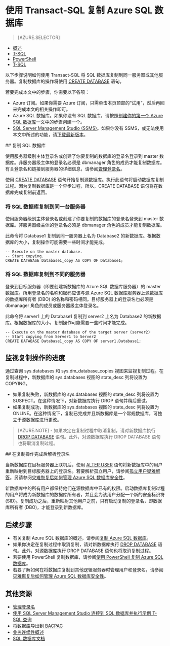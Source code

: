 <properties 
    pageTitle="使用 Transact-SQL 复制 Azure SQL 数据库 | Azure" 
    description="使用 Transact-SQL 创建 Azure SQL 数据库的副本" 
	services="sql-database"
	documentationCenter=""
	authors="stevestein"
	manager="jhubbard"
	editor=""/>  


<tags
	ms.service="sql-database"
	ms.devlang="NA"
	ms.date="09/19/2016"
	wacn.date="11/16/2016"
	ms.author="sstein"
	ms.workload="data-management"
	ms.topic="article"
	ms.tgt_pltfrm="NA"/>  



# 使用 Transact-SQL 复制 Azure SQL 数据库


> [AZURE.SELECTOR]
- [概述](/documentation/articles/sql-database-copy/)
- [T-SQL](/documentation/articles/sql-database-copy-transact-sql/)
- [PowerShell](/documentation/articles/sql-database-copy-powershell/)
- [T-SQL](/documentation/articles/sql-database-copy-transact-sql/)


以下步骤说明如何使用 Transact-SQL 将 SQL 数据库复制到同一服务器或其他服务器。复制数据库的操作将使用 [CREATE DATABASE](https://msdn.microsoft.com/zh-cn/library/ms176061.aspx) 语句。

若要完成本文中的步骤，你需要以下各项：

- Azure 订阅。如果你需要 Azure 订阅，只需单击本页顶部的“试用”，然后再回来完成本文的相关操作即可。
- Azure SQL 数据库。如果你没有 SQL 数据库，请按照[创建你的第一个 Azure SQL 数据库](/documentation/articles/sql-database-get-started/)一文中的步骤创建一个。
- [SQL Server Management Studio (SSMS)](https://msdn.microsoft.com/zh-cn/library/ms174173.aspx)。如果你没有 SSMS，或无法使用本文中所述的功能，请[下载最新版本](https://msdn.microsoft.com/zh-cn/library/mt238290.aspx)。


##<a name="copy-your-sql-database"></a> 复制 SQL 数据库

使用服务器级别主体登录名或创建了你要复制的数据库的登录名登录到 master 数据库。非服务器级主体的登录名必须是 dbmanager 角色的成员才能复制数据库。有关登录名和链接到服务器的详细信息，请参阅[管理登录名](/documentation/articles/sql-database-manage-logins/)。

使用 [CREATE DATABASE](https://msdn.microsoft.com/zh-cn/library/ms176061.aspx) 语句开始复制源数据库。执行此语句将启动数据库复制过程。因为复制数据库是一个异步过程，所以，CREATE DATABASE 语句将在数据库完成复制前返回。


### 将 SQL 数据库复制到同一台服务器

使用服务器级别主体登录名或创建了你要复制的数据库的登录名登录到 master 数据库。非服务器级主体的登录名必须是 dbmanager 角色的成员才能复制数据库。

此命令将 Database1 复制到同一服务器上名为 Database2 的新数据库。根据数据库的大小，复制操作可能需要一些时间才能完成。

    -- Execute on the master database.
    -- Start copying.
    CREATE DATABASE Database1_copy AS COPY OF Database1;

### 将 SQL 数据库复制到不同的服务器

登录到目标服务器（即要创建新数据库的 Azure SQL 数据库服务器）的 master 数据库。所用登录名的名称和密码应该与源 Azure SQL 数据库服务器上源数据库的数据库所有者 (DBO) 的名称和密码相同。目标服务器上的登录名也必须是 dbmanager 角色的成员或服务器级主体登录名。

此命令将 server1 上的 Database1 复制到 server2 上名为 Database2 的新数据库。根据数据库的大小，复制操作可能需要一些时间才能完成。


    -- Execute on the master database of the target server (server2)
    -- Start copying from Server1 to Server2
    CREATE DATABASE Database1_copy AS COPY OF server1.Database1;
    

## 监视复制操作的进度

通过查询 sys.databases 和 sys.dm\_database\_copies 视图来监视复制过程。在复制过程中，新数据库的 sys.databases 视图的 state\_desc 列将设置为 COPYING。


- 如果复制失败，新数据库的 sys.databases 视图的 state\_desc 列将设置为 SUSPECT。在这种情况下，对新数据库执行 DROP 语句并稍后重试。
- 如果复制成功，新数据库的 sys.databases 视图的 state\_desc 列将设置为 ONLINE。在这种情况下，复制已完成并且新数据库是一个常规数据库，可独立于源数据库进行更改。

> [AZURE.NOTE] - 如果决定在复制过程中取消复制，请对新数据库执行 [DROP DATABASE](https://msdn.microsoft.com/zh-cn/library/ms178613.aspx) 语句。此外，对源数据库执行 DROP DATABASE 语句也将取消复制过程。


##<a name="resolve-logins-after-the-copy-operation-completes"></a> 在复制操作完成后解析登录名

当新数据库在目标服务器上联机后，使用 [ALTER USER](https://msdn.microsoft.com/zh-cn/library/ms176060.aspx) 语句将新数据库中的用户重新映射到目标服务器上的登录名。若要解析孤立用户，请参阅[孤立用户疑难解答](https://msdn.microsoft.com/zh-cn/library/ms175475.aspx)。另请参阅[灾难恢复后如何管理 Azure SQL 数据库安全性](/documentation/articles/sql-database-geo-replication-security-config/)。

新数据库中的所有用户都保持他们在源数据库中已有的权限。启动数据库复制过程的用户将成为新数据库的数据库所有者，并且会为该用户分配一个新的安全标识符 (SID)。复制成功之后，重新映射其他用户之前，只有启动复制的登录名，即数据库所有者 (DBO)，才能登录到新数据库。


## 后续步骤

- 有关复制 Azure SQL 数据库的概述，请参阅[复制 Azure SQL 数据库](/documentation/articles/sql-database-copy/)。
- 如果你决定在复制过程中取消复制，请对新数据库执行 [DROP DATABASE](https://msdn.microsoft.com/zh-cn/library/ms178613.aspx) 语句。此外，对源数据库执行 DROP DATABASE 语句也将取消复制过程。
- 若要使用 PowerShell 复制数据库，请参阅[使用 PowerShell 复制 Azure SQL 数据库](/documentation/articles/sql-database-copy-powershell/)。
- 若要了解如何在将数据库复制到其他逻辑服务器时管理用户和登录名，请参阅[灾难恢复后如何管理 Azure SQL 数据库安全性](/documentation/articles/sql-database-geo-replication-security-config/)。



## 其他资源

- [管理登录名](/documentation/articles/sql-database-manage-logins/)
- [使用 SQL Server Management Studio 连接到 SQL 数据库并执行示例 T-SQL 查询](/documentation/articles/sql-database-connect-query-ssms/)
- [将数据库导出到 BACPAC](/documentation/articles/sql-database-export-powershell/)
- [业务连续性概述](/documentation/articles/sql-database-business-continuity/)
- [SQL 数据库文档](/documentation/services/sql-databases/)

<!---HONumber=Mooncake_1024_2016-->